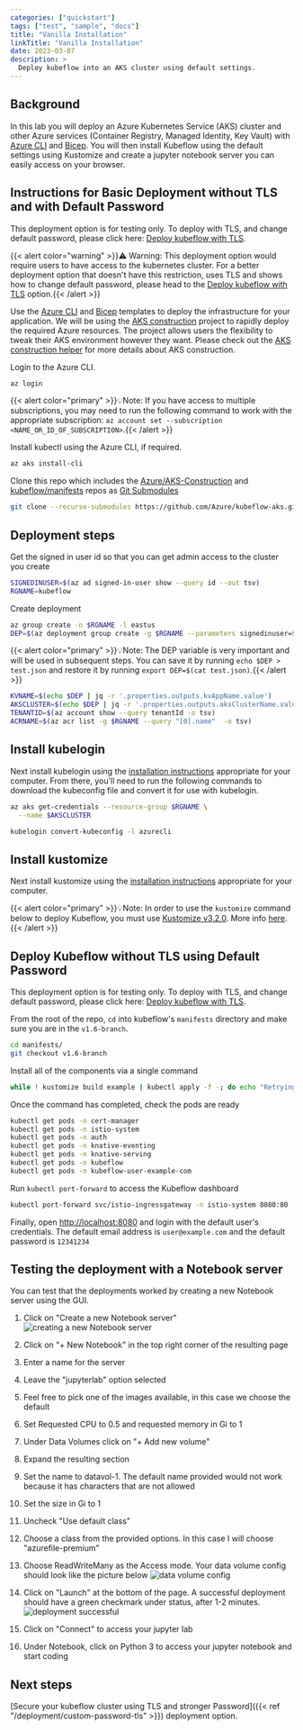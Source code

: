 ```yaml
---
categories: ["quickstart"]
tags: ["test", "sample", "docs"]
title: "Vanilla Installation"
linkTitle: "Vanilla Installation"
date: 2023-03-07
description: >
  Deploy kubeflow into an AKS cluster using default settings.
---
```


## Background

In this lab you will deploy an Azure Kubernetes Service (AKS) cluster and other Azure services (Container Registry, Managed Identity, Key Vault) with [Azure CLI](https://docs.microsoft.com/cli/azure/install-azure-cli) and [Bicep](https://docs.microsoft.com/azure/azure-resource-manager/bicep/overview). You will then install Kubeflow using the default settings using Kustomize and create a jupyter notebook server you can easily access on your browser.

## Instructions for Basic Deployment without TLS and with Default Password

This deployment option is for testing only. To deploy with TLS, and change default password, please click here: [Deploy kubeflow with TLS](./Deploy-with-tls.md).

{{< alert color="warning" >}}⚠️ Warning: This deployment option would require users to have access to the kubernetes cluster. For a better deployment option that doesn't have this restriction, uses TLS and shows how to change default password, please head to the [Deploy kubeflow with TLS](../custom-password-tls/index.md) option.{{< /alert >}}

Use the [Azure CLI](https://docs.microsoft.com/cli/azure/install-azure-cli) and [Bicep](https://docs.microsoft.com/azure/azure-resource-manager/bicep/overview) templates to deploy the infrastructure for your application. We will be using the [AKS construction](https://github.com/Azure/AKS-Construction) project to rapidly deploy the required Azure resources. The project allows users the flexibility to tweak their AKS environment however they want. Please check out the [AKS construction helper](https://azure.github.io/AKS-Construction/) for more details about AKS construction.

Login to the Azure CLI.

```bash
az login
```

{{< alert color="primary" >}}💡Note: If you have access to multiple subscriptions, you may need to run the following command to work with the appropriate subscription: `az account set --subscription <NAME_OR_ID_OF_SUBSCRIPTION>`.{{< /alert >}} 

Install kubectl using the Azure CLI, if required.

```bash
az aks install-cli
```

Clone this repo which includes the [Azure/AKS-Construction](https://github.com/Azure/AKS-Construction) and [kubeflow/manifests](https://github.com/kubeflow/manifests/tree/v1.6-branch) repos as [Git Submodules](https://git-scm.com/book/en/v2/Git-Tools-Submodules)

```bash
git clone --recurse-submodules https://github.com/Azure/kubeflow-aks.git
```

## Deployment steps

Get the signed in user id so that you can get admin access to the cluster you create

```bash
SIGNEDINUSER=$(az ad signed-in-user show --query id --out tsv)
RGNAME=kubeflow
```

Create deployment

```bash
az group create -n $RGNAME -l eastus
DEP=$(az deployment group create -g $RGNAME --parameters signedinuser=$SIGNEDINUSER -f main.bicep -o json)
```

{{< alert color="primary" >}}💡Note: The DEP variable is very important and will be used in subsequent steps. You can save it by running `echo $DEP > test.json` and restore it by running `export DEP=$(cat test.json)`.{{< /alert >}} 

```bash
KVNAME=$(echo $DEP | jq -r '.properties.outputs.kvAppName.value')
AKSCLUSTER=$(echo $DEP | jq -r '.properties.outputs.aksClusterName.value')
TENANTID=$(az account show --query tenantId -o tsv)
ACRNAME=$(az acr list -g $RGNAME --query "[0].name"  -o tsv)
```

## Install kubelogin
Next install kubelogin using the [installation instructions](https://github.com/Azure/kubelogin) appropriate for your computer. From there, you'll need to run the following commands to download the kubeconfig file and convert it for use with kubelogin.

```bash
az aks get-credentials --resource-group $RGNAME \
  --name $AKSCLUSTER

kubelogin convert-kubeconfig -l azurecli
```

## Install kustomize

Next install kustomize using the [installation instructions](https://kubectl.docs.kubernetes.io/installation/kustomize/) appropriate for your computer.

{{< alert color="primary" >}}💡Note: In order to use the `kustomize` command below to deploy Kubeflow, you must use [Kustomize v3.2.0](https://github.com/kubernetes-sigs/kustomize/releases/tag/v3.2.0). More info [here](https://github.com/kubeflow/manifests#prerequisites).{{< /alert >}} 

## Deploy Kubeflow without TLS using Default Password

This deployment option is for testing only. To deploy with TLS, and change default password, please click here: [Deploy kubeflow with TLS](./Deploy-with-tls.md).

From the root of the repo, `cd` into kubeflow's  `manifests` directory and make sure you are in the `v1.6-branch`.

```bash
cd manifests/
git checkout v1.6-branch
```

Install all of the components via a single command

```bash
while ! kustomize build example | kubectl apply -f -; do echo "Retrying to apply resources"; sleep 10; done
```

Once the command has completed, check the pods are ready

```bash
kubectl get pods -n cert-manager
kubectl get pods -n istio-system
kubectl get pods -n auth
kubectl get pods -n knative-eventing
kubectl get pods -n knative-serving
kubectl get pods -n kubeflow
kubectl get pods -n kubeflow-user-example-com
```

Run `kubectl port-forward` to access the Kubeflow dashboard

```bash
kubectl port-forward svc/istio-ingressgateway -n istio-system 8080:80
```

Finally, open [http://localhost:8080](http://localhost:8080/) and login with the default user's credentials. The default email address is `user@example.com` and the default password is `12341234`

## Testing the deployment with a Notebook server
You can test that the deployments worked by creating a new Notebook server using the GUI.

1. Click on "Create a new Notebook server"
![creating a new Notebook server](./images/create-new-notebook-server.png)

1. Click on "+ New Notebook" in the top right corner of the resulting page
1. Enter a name for the server
1. Leave the "jupyterlab" option selected
1. Feel free to pick one of the images available, in this case we choose the default
1. Set Requested CPU to 0.5 and requested memory in Gi to 1
1. Under Data Volumes click on "+ Add new volume"
1. Expand the resulting section
1. Set the name to datavol-1. The default name provided would not work because it has characters that are not allowed
1. Set the size in Gi to 1
1. Uncheck "Use default class"
1. Choose a class from the provided options. In this case I will choose "azurefile-premium"
1. Choose ReadWriteMany as the Access mode. Your data volume config should look like the picture below
    ![data volume config](./images/data-volume-config.png)
1. Click on "Launch" at the bottom of the page. A successful deployment should have a green checkmark under status, after 1-2 minutes.
    ![deployment successful](./images/server-provisioned-successfully.png)
1. Click on "Connect" to access your jupyter lab
1. Under Notebook, click on Python 3 to access your jupyter notebook and start coding

## Next steps
[Secure your kubeflow cluster using TLS and stronger Password]({{< ref "/deployment/custom-password-tls" >}}) deployment option. 
